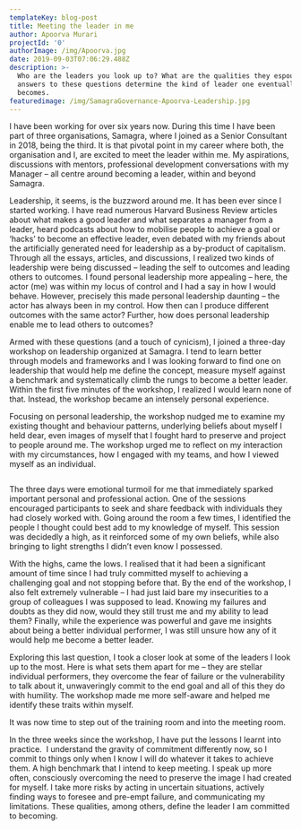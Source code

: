 ```yaml
---
templateKey: blog-post
title: Meeting the leader in me
author: Apoorva Murari
projectId: '0'
authorImage: /img/Apoorva.jpg
date: 2019-09-03T07:06:29.488Z
description: >-
  Who are the leaders you look up to? What are the qualities they espouse? The
  answers to these questions determine the kind of leader one eventually
  becomes.
featuredimage: /img/SamagraGovernance-Apoorva-Leadership.jpg
---
```

<p class='has-drop-cap'>I have been working for over six years now. During this time I have been part of three organisations, Samagra, where I joined as a Senior Consultant in 2018, being the third. It is that pivotal point in my career where both, the organisation and I, are excited to meet the leader within me. My aspirations, discussions with mentors, professional development conversations with my Manager &ndash; all centre around becoming a leader, within and beyond Samagra.</p><p>Leadership, it seems, is the buzzword around me. It has been ever since I started working. I have read numerous Harvard Business Review articles about what makes a good leader and what separates a manager from a leader, heard podcasts about how to mobilise people to achieve a goal or &lsquo;hacks&rsquo; to become an effective leader, even debated with my friends about the artificially generated need for leadership as a by-product of capitalism. Through all the essays, articles, and discussions, I realized two kinds of leadership were being discussed &ndash; leading the self to outcomes and leading others to outcomes. I found personal leadership more appealing &ndash; here, the actor (me) was within my locus of control and I had a say in how I would behave. However, precisely this made personal leadership daunting &ndash; the actor has always been in my control. How then can I produce different outcomes with the same actor? Further, how does personal leadership enable me to lead others to outcomes?</p><p>Armed with these questions (and a touch of cynicism), I joined a three-day workshop on leadership organized at Samagra. I tend to learn better through models and frameworks and I was looking forward to find one on leadership that would help me define the concept, measure myself against a benchmark and systematically climb the rungs to become a better leader. Within the first five minutes of the workshop, I realized I would learn none of that. Instead, the workshop became an intensely personal experience.</p><p>Focusing on personal leadership, the workshop nudged me to examine my existing thought and behaviour patterns, underlying beliefs about myself I held dear, even images of myself that I fought hard to preserve and project to people around me. The workshop urged me to reflect on my interaction with my circumstances, how I engaged with my teams, and how I viewed myself as an individual.</p><figure class='wp-block-image'><img class='wp-image-400' src='http://samagragovernance.in/blog/wp-content/uploads/2019/09/IMG_20190719_195556749-1024x576.jpg' sizes='(max-width: 1024px) 100vw, 1024px' srcset='http://samagragovernance.in/blog/wp-content/uploads/2019/09/IMG_20190719_195556749-1024x576.jpg 1024w, http://samagragovernance.in/blog/wp-content/uploads/2019/09/IMG_20190719_195556749-300x169.jpg 300w, http://samagragovernance.in/blog/wp-content/uploads/2019/09/IMG_20190719_195556749-768x432.jpg 768w' alt='' /></figure><p>The three days were emotional turmoil for me that immediately sparked important personal and professional action. One of the sessions encouraged participants to seek and share feedback with individuals they had closely worked with. Going around the room a few times, I identified the people I thought could best add to my knowledge of myself. This session was decidedly a high, as it reinforced some of my own beliefs, while also bringing to light strengths I didn&rsquo;t even know I possessed.&nbsp;</p><p>With the highs, came the lows. I realised that it had been a significant amount of time since I had truly committed myself to achieving a challenging goal and not stopping before that. By the end of the workshop, I also felt extremely vulnerable &ndash; I had just laid bare my insecurities to a group of colleagues I was supposed to lead. Knowing my failures and doubts as they did now, would they still trust me and my ability to lead them? Finally, while the experience was powerful and gave me insights about being a better individual performer, I was still unsure how any of it would help me become a better leader.</p><p>Exploring this last question, I took a closer look at some of the leaders I look up to the most. Here is what sets them apart for me &ndash; they are stellar individual performers, they overcome the fear of failure or the vulnerability to talk about it, unwaveringly commit to the end goal and all of this they do with humility. The workshop made me more self-aware and helped me identify these traits within myself.&nbsp;</p><p>It was now time to step out of the training room and into the meeting room.</p><p>In the three weeks since the workshop, I have put the lessons I learnt into practice.&nbsp; I understand the gravity of commitment differently now, so I commit to things only when I know I will do whatever it takes to achieve them. A high benchmark that I intend to keep meeting. I speak up more often, consciously overcoming the need to preserve the image I had created for myself. I take more risks by acting in uncertain situations, actively finding ways to foresee and pre-empt failure, and communicating my limitations. These qualities, among others, define the leader I am committed to becoming.&nbsp;&nbsp;</p>
